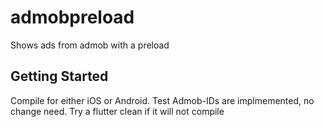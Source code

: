 # admobpreload

Shows ads from admob with a preload

## Getting Started

Compile for either iOS or Android. Test Admob-IDs are implmemented, no change need.
Try a flutter clean if it will not compile
